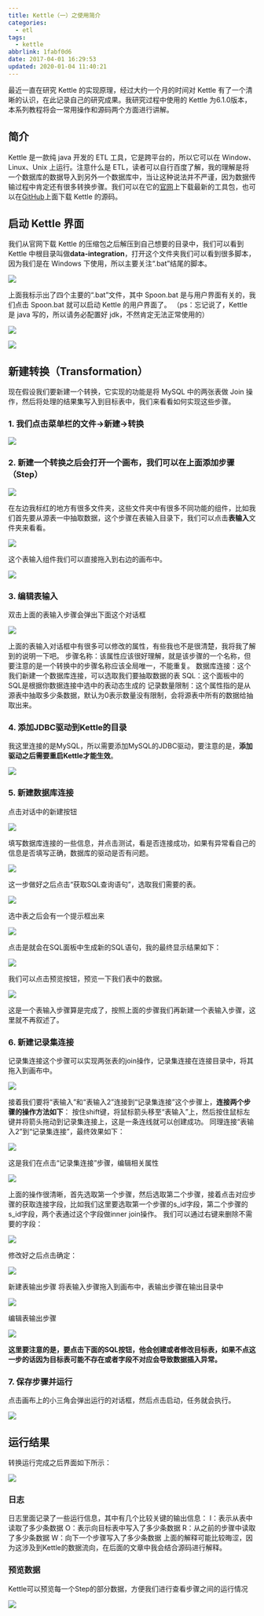 ```yaml
---
title: Kettle（一）之使用简介
categories:
  - etl
tags:
  - kettle
abbrlink: 1fabf0d6
date: 2017-04-01 16:29:53
updated: 2020-01-04 11:40:21
---
```


最近一直在研究 Kettle 的实现原理，经过大约一个月的时间对 Kettle 有了一个清晰的认识，在此记录自己的研究成果。我研究过程中使用的 Kettle 为6.1.0版本，本系列教程将会一常用操作和源码两个方面进行讲解。

<!--more-->

## 简介

Kettle 是一款纯 java 开发的 ETL 工具，它是跨平台的，所以它可以在 Window、Linux、Unix 上运行。注意什么是 ETL，读者可以自行百度了解，我的理解是将一个数据库的数据导入到另外一个数据库中，当让这种说法并不严谨，因为数据传输过程中肯定还有很多转换步骤。我们可以在它的[官网](http://community.pentaho.com/projects/data-integration/)上下载最新的工具包，也可以在[GitHub](https://github.com/pentaho/pentaho-kettle)上面下载 Kettle 的源码。

## 启动 Kettle 界面

我们从官网下载 Kettle 的压缩包之后解压到自己想要的目录中，我们可以看到 Kettle 中根目录叫做**data-integration**，打开这个文件夹我们可以看到很多脚本，因为我们是在 Windows 下使用，所以主要关注“.bat”结尾的脚本。

![](https://itgrocery.cn/2017/media/15781094269735.jpg)
 
上面我标示出了四个主要的“.bat”文件，其中 Spoon.bat 是与用户界面有关的，我们点击 Spoon.bat 就可以启动 Kettle 的用户界面了。
（ps：忘记说了，Kettle 是 java 写的，所以请务必配置好 jdk，不然肯定无法正常使用的）

![](https://itgrocery.cn/2017/media/15781094809303.jpg)

![](https://itgrocery.cn/2017/media/15781094937123.jpg)


## 新建转换（Transformation）

现在假设我们要新建一个转换，它实现的功能是将 MySQL 中的两张表做 Join 操作，然后将处理的结果集写入到目标表中，我们来看看如何实现这些步骤。

### 1. 我们点击菜单栏的文件->新建->转换

![](https://itgrocery.cn/2017/media/15781095150132.jpg)

### 2. 新建一个转换之后会打开一个画布，我们可以在上面添加步骤（Step）

![](https://itgrocery.cn/2017/media/15781095385360.jpg)

在左边我标红的地方有很多文件夹，这些文件夹中有很多不同功能的组件，比如我们首先要从源表一中抽取数据，这个步骤在表输入目录下，我们可以点击**表输入**文件夹来看看。

![](https://itgrocery.cn/2017/media/15781095530850.jpg)

这个表输入组件我们可以直接拖入到右边的画布中。

![](https://itgrocery.cn/2017/media/15781095656898.jpg)

### 3. 编辑表输入

双击上面的表输入步骤会弹出下面这个对话框

![](https://itgrocery.cn/2017/media/15781095813179.jpgg)

上面的表输入对话框中有很多可以修改的属性，有些我也不是很清楚，我将我了解到的说明一下吧。
步骤名称：该属性应该很好理解，就是该步骤的一个名称，但要注意的是一个转换中的步骤名称应该全局唯一，不能重复。
数据库连接：这个我们新建一个数据库连接，可以选取我们要抽取数据的表
SQL：这个面板中的SQL是根据你数据连接中选中的表动态生成的
记录数量限制：这个属性指的是从源表中抽取多少条数据，默认为0表示数量没有限制，会将源表中所有的数据给抽取出来。

### 4. 添加JDBC驱动到Kettle的目录

我这里连接的是MySQL，所以需要添加MySQL的JDBC驱动，要注意的是，**添加驱动之后需要重启Kettle才能生效**。

![](https://itgrocery.cn/2017/media/15781096080266.jpg)

### 5. 新建数据库连接

点击对话中的新建按钮

![](https://itgrocery.cn/2017/media/15781096258185.jpg)

填写数据库连接的一些信息，并点击测试，看是否连接成功，如果有异常看自己的信息是否填写正确，数据库的驱动是否有问题。

![](https://itgrocery.cn/2017/media/15781096384898.jpg)

这一步做好之后点击“获取SQL查询语句”，选取我们需要的表。

![](https://itgrocery.cn/2017/media/15781096490536.jpg)

选中表之后会有一个提示框出来

![](https://itgrocery.cn/2017/media/15781096611759.jpg)

点击是就会在SQL面板中生成新的SQL语句，我的最终显示结果如下：

![](https://itgrocery.cn/2017/media/15781096723944.jpg)

我们可以点击预览按钮，预览一下我们表中的数据。

![](https://itgrocery.cn/2017/media/15781096872776.jpg)

这是一个表输入步骤算是完成了，按照上面的步骤我们再新建一个表输入步骤，这里就不再叙述了。

### 6. 新建记录集连接

记录集连接这个步骤可以实现两张表的join操作，记录集连接在连接目录中，将其拖入到画布中。

![](https://itgrocery.cn/2017/media/15781096992701.jpg)

接着我们要将“表输入”和“表输入2”连接到“记录集连接”这个步骤上，**连接两个步骤的操作方法如下**：
按住shift键，将鼠标箭头移至“表输入”上，然后按住鼠标左键并将箭头拖动到记录集连接上，这是一条连线就可以创建成功。
同理连接“表输入2”到“记录集连接”，最终效果如下：

![](https://itgrocery.cn/2017/media/15781097356838.jpgg)

这是我们在点击“记录集连接”步骤，编辑相关属性

![](https://itgrocery.cn/2017/media/15781097498933.jpg)

上面的操作很清晰，首先选取第一个步骤，然后选取第二个步骤，接着点击对应步骤的获取连接字段，比如我们这里要选取第一个步骤的s_id字段，第二个步骤的s_id字段，两个表通过这个字段做inner join操作。
我们可以通过右键来删除不需要的字段：

![](https://itgrocery.cn/2017/media/15781097734845.jpg)

修改好之后点击确定：

![](https://itgrocery.cn/2017/media/15781097830570.jpg)

新建表输出步骤
将表输入步骤拖入到画布中，表输出步骤在输出目录中

![](https://itgrocery.cn/2017/media/15781097978536.jpg)

编辑表输出步骤

![](https://itgrocery.cn/2017/media/15781098065711.jpg)

**这里要注意的是，要点击下面的SQL按钮，他会创建或者修改目标表，如果不点这一步的话因为目标表可能不存在或者字段不对应会导致数据插入异常。**

### 7. 保存步骤并运行
点击画布上的小三角会弹出运行的对话框，然后点击启动，任务就会执行。

![](https://itgrocery.cn/2017/media/15781098223714.jpg)

## 运行结果

转换运行完成之后界面如下所示：

![](https://itgrocery.cn/2017/media/15781098330888.jpg)

### 日志

日志里面记录了一些运行信息，其中有几个比较关键的输出信息：
I：表示从表中读取了多少条数据
O：表示向目标表中写入了多少条数据
R：从之前的步骤中读取了多少条数据
W：向下一个步骤写入了多少条数据
上面的解释可能比较晦涩，因为这涉及到Kettle的数据流向，在后面的文章中我会结合源码进行解释。

### 预览数据

Kettle可以预览每一个Step的部分数据，方便我们进行查看步骤之间的运行情况

![](https://itgrocery.cn/2017/media/15781098528725.jpg)
